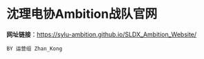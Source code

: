 # 沈理电协Ambition战队官网
**网址链接**：https://sylu-ambition.github.io/SLDX_Ambition_Website/

`BY 运营组 Zhan_Kong`

